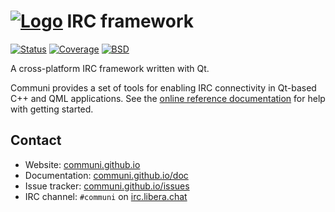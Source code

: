 # [![Logo]][Home] IRC framework 

[![Status]][CI]
[![Coverage]][Codecov]
[![BSD]][BSD-3-Clause]

A cross-platform IRC framework written with Qt.

Communi provides a set of tools for enabling IRC connectivity in Qt-based C++ and QML applications.
See the [online reference documentation](https://communi.github.io/doc) for help with getting started.

## Contact

- Website: [communi.github.io](https://communi.github.io)
- Documentation: [communi.github.io/doc](https://communi.github.io/doc)
- Issue tracker: [communi.github.io/issues](https://communi.github.io/issues)
- IRC channel: `#communi` on [irc.libera.chat](ircs://irc.libera.chat/communi)

[Home]:         https://communi.github.io
[Logo]:         https://raw.githubusercontent.com/communi/libcommuni/master/doc/communi.png
[Status]:       https://github.com/communi/libcommuni/workflows/CI/badge.svg
[CI]:           https://github.com/communi/libcommuni/actions
[Coverage]:     https://codecov.io/gh/communi/libcommuni/branch/master/graph/badge.svg
[Codecov]:      https://codecov.io/gh/communi/libcommuni
[BSD]:          https://img.shields.io/badge/license-BSD-yellow.svg
[BSD-3-Clause]: https://opensource.org/licenses/BSD-3-Clause
